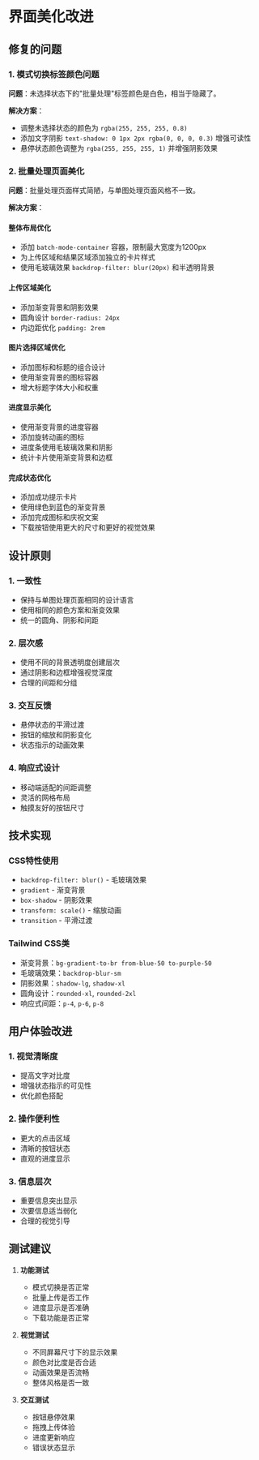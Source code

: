# 界面美化改进

## 修复的问题

### 1. 模式切换标签颜色问题
**问题**：未选择状态下的"批量处理"标签颜色是白色，相当于隐藏了。

**解决方案**：
- 调整未选择状态的颜色为 `rgba(255, 255, 255, 0.8)`
- 添加文字阴影 `text-shadow: 0 1px 2px rgba(0, 0, 0, 0.3)` 增强可读性
- 悬停状态颜色调整为 `rgba(255, 255, 255, 1)` 并增强阴影效果

### 2. 批量处理页面美化
**问题**：批量处理页面样式简陋，与单图处理页面风格不一致。

**解决方案**：

#### 整体布局优化
- 添加 `batch-mode-container` 容器，限制最大宽度为1200px
- 为上传区域和结果区域添加独立的卡片样式
- 使用毛玻璃效果 `backdrop-filter: blur(20px)` 和半透明背景

#### 上传区域美化
- 添加渐变背景和阴影效果
- 圆角设计 `border-radius: 24px`
- 内边距优化 `padding: 2rem`

#### 图片选择区域优化
- 添加图标和标题的组合设计
- 使用渐变背景的图标容器
- 增大标题字体大小和权重

#### 进度显示美化
- 使用渐变背景的进度容器
- 添加旋转动画的图标
- 进度条使用毛玻璃效果和阴影
- 统计卡片使用渐变背景和边框

#### 完成状态优化
- 添加成功提示卡片
- 使用绿色到蓝色的渐变背景
- 添加完成图标和庆祝文案
- 下载按钮使用更大的尺寸和更好的视觉效果

## 设计原则

### 1. 一致性
- 保持与单图处理页面相同的设计语言
- 使用相同的颜色方案和渐变效果
- 统一的圆角、阴影和间距

### 2. 层次感
- 使用不同的背景透明度创建层次
- 通过阴影和边框增强视觉深度
- 合理的间距和分组

### 3. 交互反馈
- 悬停状态的平滑过渡
- 按钮的缩放和阴影变化
- 状态指示的动画效果

### 4. 响应式设计
- 移动端适配的间距调整
- 灵活的网格布局
- 触摸友好的按钮尺寸

## 技术实现

### CSS特性使用
- `backdrop-filter: blur()` - 毛玻璃效果
- `gradient` - 渐变背景
- `box-shadow` - 阴影效果
- `transform: scale()` - 缩放动画
- `transition` - 平滑过渡

### Tailwind CSS类
- 渐变背景：`bg-gradient-to-br from-blue-50 to-purple-50`
- 毛玻璃效果：`backdrop-blur-sm`
- 阴影效果：`shadow-lg`, `shadow-xl`
- 圆角设计：`rounded-xl`, `rounded-2xl`
- 响应式间距：`p-4`, `p-6`, `p-8`

## 用户体验改进

### 1. 视觉清晰度
- 提高文字对比度
- 增强状态指示的可见性
- 优化颜色搭配

### 2. 操作便利性
- 更大的点击区域
- 清晰的按钮状态
- 直观的进度显示

### 3. 信息层次
- 重要信息突出显示
- 次要信息适当弱化
- 合理的视觉引导

## 测试建议

1. **功能测试**
   - 模式切换是否正常
   - 批量上传是否工作
   - 进度显示是否准确
   - 下载功能是否正常

2. **视觉测试**
   - 不同屏幕尺寸下的显示效果
   - 颜色对比度是否合适
   - 动画效果是否流畅
   - 整体风格是否一致

3. **交互测试**
   - 按钮悬停效果
   - 拖拽上传体验
   - 进度更新响应
   - 错误状态显示
